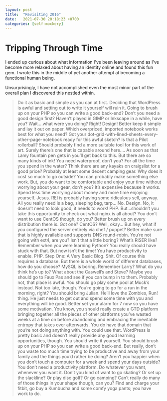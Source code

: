 ```yaml
---
layout: post
title:  "Revisiting 2016"
date:   2021-07-30 20:18:23 +0700
categories: [self-mockery]
---
```


# Tripping Through Time

I ended up curious about what information I've been leaving around as I've become more
relaxed about having an identity online and found this fun gem. I wrote this in the middle
of yet another attempt at becoming a functional human being.  

Unsurprisingly, I have not accomplished even the most minor part of the overall plan I
discovered this nestled within.  

> Do it as basic and simple as you can at first. Deciding that WordPress is awful and
> setting out to write it yourself will ruin it. Going to brush up on your PHP so you can
> write a good back-end? Don’t you need a good design first? Haven’t played in GIMP or
> Inkscape in a while, have you? Wait….what were you doing? Right! Design! Better keep it
> simple and lay it out on paper. Which overpriced, imported notebook works best for what
> you need? Got your dot-grid-with-lined-sheets-every-other-page-notebook ready for this
> awful sketch? Is that a Pilot rollerball? Should probably find a more suitable tool for
> this work of art. Surely there’s one that is capable around here…. As soon as that Lamy
> fountain pen gets in you’ll get back to this. But there are so many kinds of ink! You need
> waterproof, don’t you? For all the time you spend in the water? Think there are any kayaks
> on craigslist for a good price? Probably at least some decent camping gear. Why does it
> cost so much to go outside? You can probably make something else work. But, you do want to
> be comfortable and enjoy your time without worrying about your gear, don’t you? It’s
> expensive because it works. Spend less time worrying about money and more time enjoying
> yourself. Jesus. REI is probably having some ridiculous sell, anyway. All you really need
> is a bag, sleeping bag, tarp… No. Design. No, it doesn’t need to look good, it needs to
> work! PHP. But…shouldn’t you take this opportunity to check out what nginx is all about?
> You don’t want to use CentOS though, do you? Better brush up on every distribution there
> is. Got one? CentOS? Well, okay… But hey, what if you configured the server entirely via
> chef / puppet? Better make sure that is highly available and supports DNS round-robin.
> You’re not going with ext4, are you? Isn’t that a little boring? What’s RiSER like?
> Remember when you were learning Python? You really should have stuck with that. But now
> isn’t the time! You have productivity to enable. PHP. Step One: A Very Basic Blog. Shit.
> Of course this requires a database. But there is a whole world of different databases, how
> do you choose? MySQL is boring. Remember Larry? What do you think he’s up to? What about
> the Caswell’s and Steve? Maybe you should go to Faux Pas and see if you can bump in to
> them. Probably not, that place is awful. You should go play some pool at Muck’s instead.
> Not too late, though. You’re going to go for a run in the morning, right? You should bring
> Julian. He’ll love the Zombies, Run! thing. He just needs to get out and spend some time
> with you and everything will be good. Better set your alarm for 7 now so you have some
> motivation. You know, you should really create a GTD platform bringing together all the
> pieces of other platforms you’ve wasted weeks at a time on before abandoning and embracing
> the inevitable entropy that takes over afterwards. You do have that domain that you’re not
> doing anything with. You could use that. WordPress is pretty basic and doesn’t really
> provide any good learning opportunities, though. You should write it yourself. You should
> brush up on your PHP so you can write a good back-end. But really, don’t you waste too
> much time trying to be productive and away from your family and the things you’d rather be
> doing? Aren’t you happier when you don’t touch a computer for a week and spend your days
> outside? You don’t need a productivity platform. Do whatever you want, whenever you want
> it. Don’t you kind of want to go skating? Or set up the slackline? Or play disc golf? Or
> go camping? Can’t really do many of those things in your shape though, can you? Find and
> charge your fitbit, go buy a Kumbucha and some comfy yoga pants; you have work to do.
